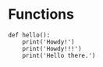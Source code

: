 # Functions

```
def hello():
    print('Howdy!')
    print('Howdy!!!')
    print('Hello there.')
```


    
    
